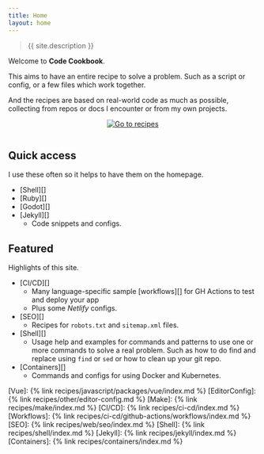 ```yaml
---
title: Home
layout: home
---
```


> {{ site.description }}

Welcome to **Code Cookbook**.

This aims to have an entire recipe to solve a problem. Such as a script or config, or a few files which work together.

And the recipes are based on real-world code as much as possible, collecting from repos or docs I encounter or from my own projects.

<div align="center" style="padding-bottom: 1em;">
    <a href="{% link recipes/index.md %}">
        <img src="https://img.shields.io/badge/all_recipe_topics-142f89?style=for-the-badge"
            alt="Go to recipes"/>
    </a>
</div>


## Quick access

I use these often so it helps to have them on the homepage.

- [Shell][]
- [Ruby][]
- [Godot][]
- [Jekyll][]
    - Code snippets and configs.


## Featured

Highlights of this site.

- [CI/CD][]
    - Many language-specific sample [workflows][] for GH Actions to test and deploy your app
    - Plus some _Netlify_ configs.
- [SEO][]
    - Recipes for `robots.txt` and `sitemap.xml` files.
- [Shell][]
    - Usage help and examples for commands and patterns to use one or more commands to solve a real problem. Such as how to do find and replace using `find` or `sed` or how to clean up your git repo.
- [Containers][]
    - Commands and configs for using Docker and Kubernetes.


[Vue]: {% link recipes/javascript/packages/vue/index.md %}
[EditorConfig]: {% link recipes/other/editor-config.md %}
[Make]: {% link recipes/make/index.md %}
[CI/CD]: {% link recipes/ci-cd/index.md %}
[Workflows]: {% link recipes/ci-cd/github-actions/workflows/index.md %}
[SEO]: {% link recipes/web/seo/index.md %}
[Shell]: {% link recipes/shell/index.md %}
[Jekyll]: {% link recipes/jekyll/index.md %}
[Containers]: {% link recipes/containers/index.md %}

